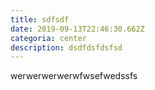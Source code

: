 ```yaml
---
title: sdfsdf
date: 2019-09-13T22:46:30.662Z
categoria: center
description: dsdfdsfdsfsd
---
```

werwerwerwerwfwsefwedssfs
